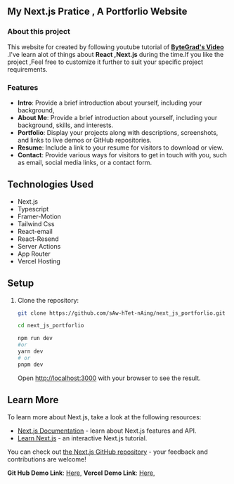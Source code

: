 ## My Next.js Pratice , A Portforlio Website

### About this project

This website for created by following youtube tutorial of **[ByteGrad's Video](https://www.youtube.com/watch?v=sUKptmUVIBM)** .I've learn alot of things about **React ,Next.js** during the time.If you like the project ,Feel free to customize it further to suit your specific project requirements.

### Features

- **Intro**: Provide a brief introduction about yourself, including your background,
- **About Me**: Provide a brief introduction about yourself, including your background, skills, and interests.
- **Portfolio**: Display your projects along with descriptions, screenshots, and links to live demos or GitHub repositories.
- **Resume**: Include a link to your resume for visitors to download or view.
- **Contact**: Provide various ways for visitors to get in touch with you, such as email, social media links, or a contact form.

## Technologies Used

- Next.js
- Typescript
- Framer-Motion
- Tailwind Css
- React-email
- React-Resend
- Server Actions
- App Router
- Vercel Hosting

## Setup

1. Clone the repository:

   ```bash
   git clone https://github.com/sAw-hTet-nAing/next_js_portforlio.git

   cd next_js_portforlio

   npm run dev
   #or
   yarn dev
   # or
   pnpm dev

   ```

   Open [http://localhost:3000](http://localhost:3000) with your browser to see the result.

## Learn More

To learn more about Next.js, take a look at the following resources:

- [Next.js Documentation](https://nextjs.org/docs) - learn about Next.js features and API.
- [Learn Next.js](https://nextjs.org/learn) - an interactive Next.js tutorial.

You can check out [the Next.js GitHub repository](https://github.com/vercel/next.js/) - your feedback and contributions are welcome!

**Git Hub Demo Link**: [Here](),
**Vercel Demo Link**: [Here](),
